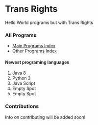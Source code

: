 # Trans Rights
Hello World programs but with Trans Rights
### All Programs
- [Main Programs Index](programs/programs.md)
- [Other Programs Index](programs/Other%20Programs/Other%20Programs.md)
#### Newest programing languages
1. Java 8
2. Python 3
3. Java Script
4. Empty Spot
5. Empty Spot
### Contributions
Info on contributing will be added soon!
